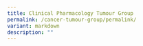 ```yaml
---
title: Clinical Pharmacology Tumour Group
permalink: /cancer-tumour-group/permalink/
variant: markdown
description: ""
---
```

